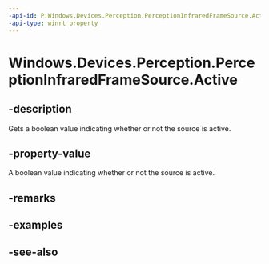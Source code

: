 ```yaml
---
-api-id: P:Windows.Devices.Perception.PerceptionInfraredFrameSource.Active
-api-type: winrt property
---
```


<!-- Property syntax
public bool Active { get; }
-->

# Windows.Devices.Perception.PerceptionInfraredFrameSource.Active

## -description
Gets a boolean value indicating whether or not the source is active.

## -property-value
A boolean value indicating whether or not the source is active.

## -remarks

## -examples

## -see-also
